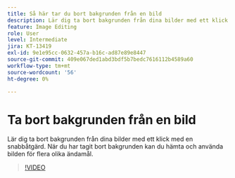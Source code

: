 ```yaml
---
title: Så här tar du bort bakgrunden från en bild
description: Lär dig ta bort bakgrunden från dina bilder med ett klick
feature: Image Editing
role: User
level: Intermediate
jira: KT-13419
exl-id: 9e1e95cc-0632-457a-b16c-ad87e89e8447
source-git-commit: 409e067ded1abd3bdf5b7bedc7616112b4589a60
workflow-type: tm+mt
source-wordcount: '56'
ht-degree: 0%

---
```


# Ta bort bakgrunden från en bild

Lär dig ta bort bakgrunden från dina bilder med ett klick med en snabbåtgärd. När du har tagit bort bakgrunden kan du hämta och använda bilden för flera olika ändamål.

>[!VIDEO](https://video.tv.adobe.com/v/3420220?quality=12&learn=on&hidetitle=true)
